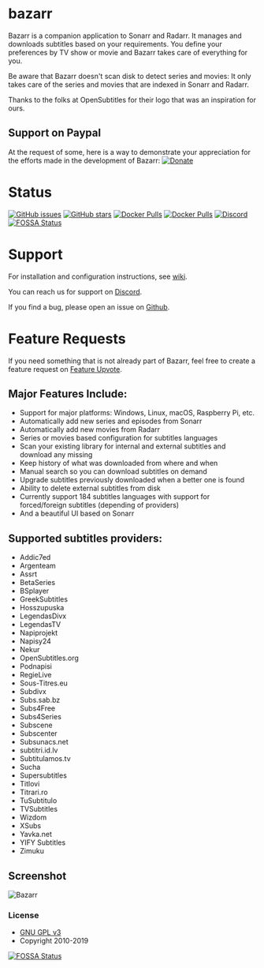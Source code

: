 # bazarr
Bazarr is a companion application to Sonarr and Radarr. It manages and downloads subtitles based on your requirements. You define your preferences by TV show or movie and Bazarr takes care of everything for you.

Be aware that Bazarr doesn't scan disk to detect series and movies: It only takes care of the series and movies that are indexed in Sonarr and Radarr.

Thanks to the folks at OpenSubtitles for their logo that was an inspiration for ours.

## Support on Paypal
At the request of some, here is a way to demonstrate your appreciation for the efforts made in the development of Bazarr:
[![Donate](https://img.shields.io/badge/Donate-PayPal-green.svg)](https://www.paypal.com/cgi-bin/webscr?cmd=_s-xclick&hosted_button_id=XHHRWXT9YB7WE&source=url)

# Status
[![GitHub issues](https://img.shields.io/github/issues/morpheus65535/bazarr.svg?style=flat-square)](https://github.com/morpheus65535/bazarr/issues)
[![GitHub stars](https://img.shields.io/github/stars/morpheus65535/bazarr.svg?style=flat-square)](https://github.com/morpheus65535/bazarr/stargazers)
[![Docker Pulls](https://img.shields.io/docker/pulls/linuxserver/bazarr.svg?style=flat-square)](https://hub.docker.com/r/linuxserver/bazarr/)
[![Docker Pulls](https://img.shields.io/docker/pulls/hotio/bazarr.svg?style=flat-square)](https://hub.docker.com/r/hotio/bazarr/)
[![Discord](https://img.shields.io/badge/discord-chat-MH2e2eb.svg?style=flat-square)](https://discord.gg/MH2e2eb)
[![FOSSA Status](https://app.fossa.com/api/projects/git%2Bgithub.com%2Fmorpheus65535%2Fbazarr.svg?type=shield)](https://app.fossa.com/projects/git%2Bgithub.com%2Fmorpheus65535%2Fbazarr?ref=badge_shield)

# Support
For installation and configuration instructions, see [wiki](https://github.com/morpheus65535/bazarr/wiki).

You can reach us for support on [Discord](https://discord.gg/MH2e2eb).

If you find a bug, please open an issue on [Github](https://github.com/morpheus65535/bazarr/issues).

# Feature Requests
If you need something that is not already part of Bazarr, feel free to create a feature request on [Feature Upvote](http://features.bazarr.media).

## Major Features Include:

* Support for major platforms: Windows, Linux, macOS, Raspberry Pi, etc.
* Automatically add new series and episodes from Sonarr
* Automatically add new movies from Radarr
* Series or movies based configuration for subtitles languages
* Scan your existing library for internal and external subtitles and download any missing
* Keep history of what was downloaded from where and when
* Manual search so you can download subtitles on demand
* Upgrade subtitles previously downloaded when a better one is found
* Ability to delete external subtitles from disk
* Currently support 184 subtitles languages with support for forced/foreign subtitles (depending of providers)
* And a beautiful UI based on Sonarr

## Supported subtitles providers:
* Addic7ed
* Argenteam
* Assrt
* BetaSeries
* BSplayer
* GreekSubtitles
* Hosszupuska
* LegendasDivx
* LegendasTV
* Napiprojekt
* Napisy24
* Nekur
* OpenSubtitles.org
* Podnapisi
* RegieLive
* Sous-Titres.eu
* Subdivx
* Subs.sab.bz
* Subs4Free
* Subs4Series
* Subscene
* Subscenter
* Subsunacs.net
* subtitri.id.lv
* Subtitulamos.tv
* Sucha
* Supersubtitles
* Titlovi
* Titrari.ro
* TuSubtitulo
* TVSubtitles
* Wizdom
* XSubs
* Yavka.net
* YIFY Subtitles
* Zimuku

## Screenshot

![Bazarr](/screenshot/bazarr-screenshot.png?raw=true "Bazarr")

### License

* [GNU GPL v3](http://www.gnu.org/licenses/gpl.html)
* Copyright 2010-2019


[![FOSSA Status](https://app.fossa.com/api/projects/git%2Bgithub.com%2Fmorpheus65535%2Fbazarr.svg?type=large)](https://app.fossa.com/projects/git%2Bgithub.com%2Fmorpheus65535%2Fbazarr?ref=badge_large)